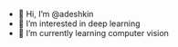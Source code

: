 - 👋 Hi, I’m @adeshkin
- 👀 I’m interested in deep learning
- 🌱 I’m currently learning computer vision

<!---
adeshkin/adeshkin is a ✨ special ✨ repository because its `README.md` (this file) appears on your GitHub profile.
You can click the Preview link to take a look at your changes.
--->
